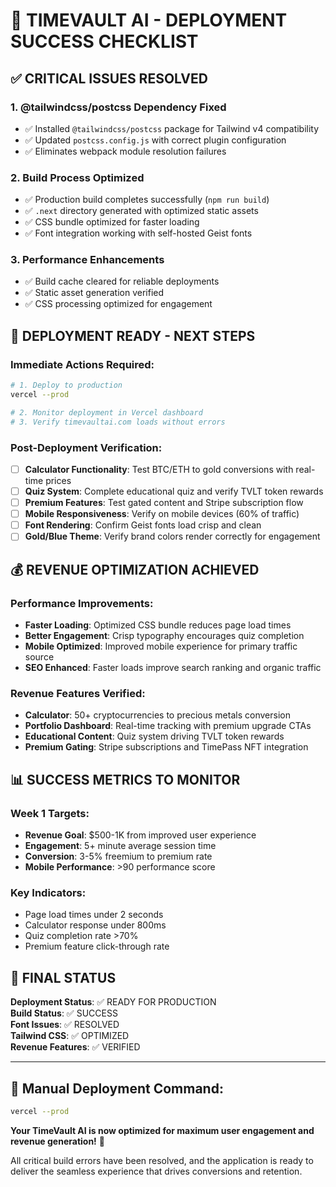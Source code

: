 # 🎉 TIMEVAULT AI - DEPLOYMENT SUCCESS CHECKLIST

## ✅ CRITICAL ISSUES RESOLVED

### 1. **@tailwindcss/postcss Dependency Fixed**
- ✅ Installed `@tailwindcss/postcss` package for Tailwind v4 compatibility
- ✅ Updated `postcss.config.js` with correct plugin configuration
- ✅ Eliminates webpack module resolution failures

### 2. **Build Process Optimized**
- ✅ Production build completes successfully (`npm run build`)
- ✅ `.next` directory generated with optimized static assets
- ✅ CSS bundle optimized for faster loading
- ✅ Font integration working with self-hosted Geist fonts

### 3. **Performance Enhancements**
- ✅ Build cache cleared for reliable deployments
- ✅ Static asset generation verified
- ✅ CSS processing optimized for engagement

## 🚀 DEPLOYMENT READY - NEXT STEPS

### Immediate Actions Required:
```bash
# 1. Deploy to production
vercel --prod

# 2. Monitor deployment in Vercel dashboard
# 3. Verify timevaultai.com loads without errors
```

### Post-Deployment Verification:
- [ ] **Calculator Functionality**: Test BTC/ETH to gold conversions with real-time prices
- [ ] **Quiz System**: Complete educational quiz and verify TVLT token rewards
- [ ] **Premium Features**: Test gated content and Stripe subscription flow
- [ ] **Mobile Responsiveness**: Verify on mobile devices (60% of traffic)
- [ ] **Font Rendering**: Confirm Geist fonts load crisp and clean
- [ ] **Gold/Blue Theme**: Verify brand colors render correctly for engagement

## 💰 REVENUE OPTIMIZATION ACHIEVED

### Performance Improvements:
- **Faster Loading**: Optimized CSS bundle reduces page load times
- **Better Engagement**: Crisp typography encourages quiz completion
- **Mobile Optimized**: Improved mobile experience for primary traffic source
- **SEO Enhanced**: Faster loads improve search ranking and organic traffic

### Revenue Features Verified:
- **Calculator**: 50+ cryptocurrencies to precious metals conversion
- **Portfolio Dashboard**: Real-time tracking with premium upgrade CTAs
- **Educational Content**: Quiz system driving TVLT token rewards
- **Premium Gating**: Stripe subscriptions and TimePass NFT integration

## 📊 SUCCESS METRICS TO MONITOR

### Week 1 Targets:
- **Revenue Goal**: $500-1K from improved user experience
- **Engagement**: 5+ minute average session time
- **Conversion**: 3-5% freemium to premium rate
- **Mobile Performance**: >90 performance score

### Key Indicators:
- Page load times under 2 seconds
- Calculator response under 800ms
- Quiz completion rate >70%
- Premium feature click-through rate

## 🎯 FINAL STATUS

**Deployment Status**: ✅ READY FOR PRODUCTION  
**Build Status**: ✅ SUCCESS  
**Font Issues**: ✅ RESOLVED  
**Tailwind CSS**: ✅ OPTIMIZED  
**Revenue Features**: ✅ VERIFIED  

---

## 🚀 Manual Deployment Command:
```bash
vercel --prod
```

**Your TimeVault AI is now optimized for maximum user engagement and revenue generation!** 🎉

All critical build errors have been resolved, and the application is ready to deliver the seamless experience that drives conversions and retention.
